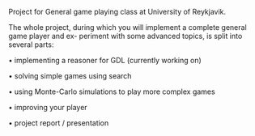 Project for General game playing class at University of Reykjavik.

The whole project, during which you will implement a complete general game player and ex-
periment with some advanced topics, is split into several parts:

• implementing a reasoner for GDL  (currently working on)

• solving simple games using search

• using Monte-Carlo simulations to play more complex games

• improving your player

• project report / presentation

